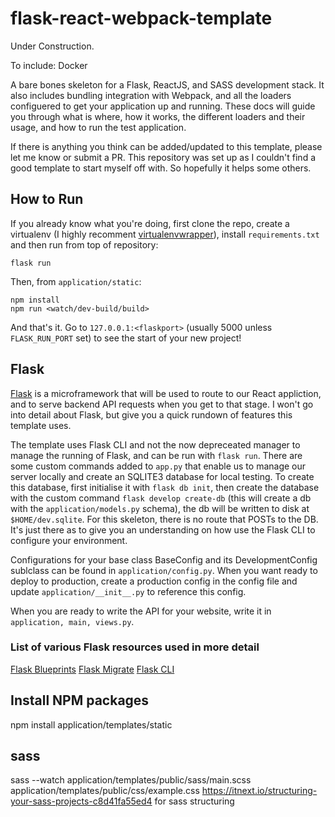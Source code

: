 # flask-react-webpack-template

Under Construction.

To include: Docker

A bare bones skeleton for a Flask, ReactJS, and SASS development stack. It also includes bundling integration with Webpack, and all the loaders configuered to get your application up and running. These docs will guide you through what is where, how it works, the different loaders and their usage, and how to run the test application.

If there is anything you think can be added/updated to this template, please let me know or submit a PR. This repository was set up as I couldn't find a good template to start myself off with. So hopefully it helps some others.

## How to Run
If you already know what you're doing, first clone the repo, create a virtualenv (I highly recomment [virtualenvwrapper](https://virtualenvwrapper.readthedocs.io/en/latest/)), install `requirements.txt` and then run from top of repository:

```
flask run
```
Then, from `application/static`:

```
npm install
npm run <watch/dev-build/build>
```

And that's it. Go to `127.0.0.1:<flaskport>` (usually 5000 unless `FLASK_RUN_PORT` set) to see the start of your new project!


## Flask
[Flask](https://flask.palletsprojects.com/en/1.1.x/quickstart/) is a microframework that will be used to route to our React appliction, and to serve backend API requests when you get to that stage. I won't go into detail about Flask, but give you a quick rundown of features this template uses.

The template uses Flask CLI and not the now depreceated manager to manage the running of Flask, and can be run with `flask run`. There are some custom commands added to `app.py` that enable us to manage our server locally and create an SQLITE3 database for local testing. To create this database, first initialise it with `flask db init`, then create the database with the custom command `flask develop create-db` (this will create a db with the `application/models.py` schema), the db will be written to disk at `$HOME/dev.sqlite`. For this skeleton, there is no route that POSTs to the DB. It's just there as to give you an understanding on how use the Flask CLI to configure your environment.

Configurations for your base class BaseConfig and its DevelopmentConfig sublclass can be found in `application/config.py`. When you want ready to deploy to production, create a production config in the config file and update `application/__init__.py` to reference this config.

When you are ready to write the API for your website, write it in `application, main, views.py`.

### List of various Flask resources used in more detail

[Flask Blueprints](https://flask.palletsprojects.com/en/1.0.x/blueprints/)
[Flask Migrate](https://flask-migrate.readthedocs.io/en/latest/)
[Flask CLI](https://flask.palletsprojects.com/en/1.1.x/cli/)

## Install NPM packages
npm install application/templates/static

## sass
sass --watch application/templates/public/sass/main.scss application/templates/public/css/example.css
https://itnext.io/structuring-your-sass-projects-c8d41fa55ed4 for sass structuring

